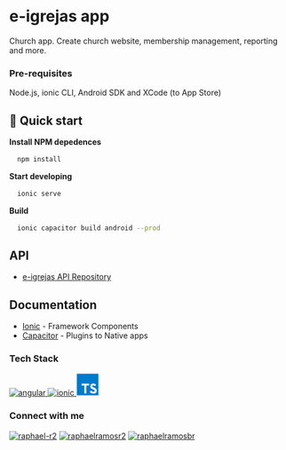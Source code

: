 # e-igrejas app

Church app. Create church website, membership management, reporting and more.

### Pre-requisites

Node.js, ionic CLI, Android SDK and XCode (to App Store)

## 🚀 Quick start

**Install NPM depedences**

```bash
  npm install
```

**Start developing**

```bash
  ionic serve
```

**Build**

```bash
  ionic capacitor build android --prod
```

## API
- [e-igrejas API Repository](https://github.com/raphaelramos/api-eigrejas)

## Documentation

- [Ionic](https://ionicframework.com/docs/components) - Framework Components
- [Capacitor](https://capacitorjs.com/) - Plugins to Native apps

### Tech Stack

<p align="left"> <a href="https://angular.io" target="_blank" rel="noreferrer"> <img src="https://angular.io/assets/images/logos/angular/angular.svg" alt="angular" width="40" height="40"/> </a> <a href="https://ionicframework.com" target="_blank" rel="noreferrer"> <img src="https://upload.wikimedia.org/wikipedia/commons/d/d1/Ionic_Logo.svg" alt="ionic" width="40" height="40"/> </a> <a href="https://www.typescriptlang.org/" target="_blank" rel="noreferrer"> <img src="https://raw.githubusercontent.com/devicons/devicon/master/icons/typescript/typescript-original.svg" alt="typescript" width="40" height="40"/> </a> </p>
<h3 align="left">Connect with me</h3>
<p align="left">
<a href="https://linkedin.com/in/raphaelramosbr" target="blank"><img align="center" src="https://raw.githubusercontent.com/rahuldkjain/github-profile-readme-generator/master/src/images/icons/Social/linked-in-alt.svg" alt="raphael-r2" height="30" width="40" /></a>
<a href="https://twitter.com/raphaelramosbr" target="blank"><img align="center" src="https://raw.githubusercontent.com/rahuldkjain/github-profile-readme-generator/master/src/images/icons/Social/twitter.svg" alt="raphaelramosr2" height="30" width="40" /></a>
 <a href="https://www.youtube.com/@raphaelramosbr" target="blank"><img align="center" src="https://raw.githubusercontent.com/rahuldkjain/github-profile-readme-generator/master/src/images/icons/Social/youtube.svg" alt="raphaelramosbr" height="30" width="40" /></a>
</p>
</p>
